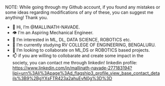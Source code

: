 NOTE: While going through my Github account, if you found any mistakes or some ideas regarding modifications of any of these, you can suggest me anything! Thank you.
      

- 👋 Hi, I’m @MALLINATH-NAVADE.
- 👁 I'm an Aspiring Mechanical Engineer.
- 👀 I’m interested in ML, DL, DATA SCIENCE, ROBOTICS etc.
- 🌱 I’m currently studying RV COLLEGE OF ENGINEERING, BENGALURU.
- 💞️ I’m looking to collaborate on ML,DS or ROBOTICS based projects.
- 📫 if you are willing to collobarate and create some impact in the society, you can contact me through linkedin!
      linkedin profile:  https://www.linkedin.com/in/mallinath-navade-277183194?lipi=urn%3Ali%3Apage%3Ad_flagship3_profile_view_base_contact_details%3B9%2BgYXsFTR423a2ahuEvN0g%3D%3D

<!---
MALLINATH-NAVADE/MALLINATH-NAVADE is a ✨ special ✨ repository because its `README.md` (this file) appears on your GitHub profile.
You can click the Preview link to take a look at your changes.
--->
